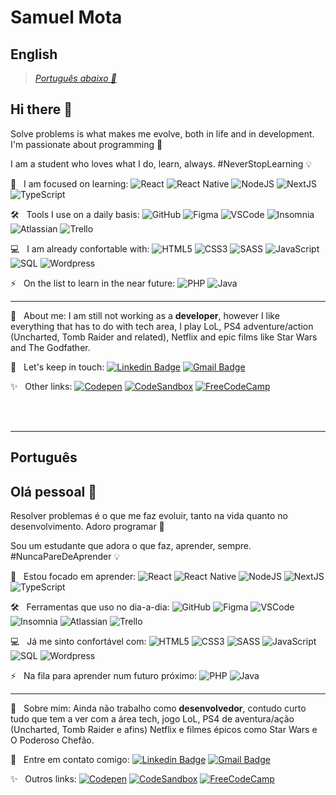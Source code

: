 # Samuel Mota

## English
> [*Português abaixo 🔽*](#português)
 
## Hi there 👋

Solve problems is what makes me evolve, both in life and in development. I'm passionate about programming 💛

I am a student who loves what I do, learn, always. #NeverStopLearning 💡

🌱 &nbsp; I am focused on learning:
![React](https://img.shields.io/badge/-React-61DAFB?style=flat&logo=react&logoColor=000)
![React Native](https://img.shields.io/badge/-React--Native-0088CC?style=flat&logo=react&logoColor=fff)
![NodeJS](https://img.shields.io/badge/-NodeJS-339933?style=flat&logo=node.js&logoColor=fff)
![NextJS](https://img.shields.io/badge/-NextJS-000000?style=flat&logo=next.js&logoColor=fff)
![TypeScript](https://img.shields.io/badge/-Typescript-3178C6?style=flat&logo=typescript&logoColor=fff)

🛠️ &nbsp; Tools I use on a daily basis:
![GitHub](https://img.shields.io/badge/-GitHub-181717?style=flat&logo=GitHub&logoColor=fff)
![Figma](https://img.shields.io/badge/-Figma-F24E1E?style=flat&logo=Figma&logoColor=fff)
![VSCode](https://img.shields.io/badge/-VSCode-007acc?style=flat&logo=visual-studio-code&logoColor=fff)
![Insomnia](https://img.shields.io/badge/-Insomnia-5840be?style=flat&logo=insomnia&logoColor=fff)
![Atlassian](https://img.shields.io/badge/-Atlassian-0052CC?style=flat&logo=atlassian&logoColor=fff)
![Trello](https://img.shields.io/badge/-Trello-0079BF?style=flat&logo=trello&logoColor=fff)

💻 &nbsp; I am already confortable with:
![HTML5](https://img.shields.io/badge/-HTML5-E34F26?style=flat&logo=html5&logoColor=fff)
![CSS3](https://img.shields.io/badge/-CSS3-1572B6?style=flat&logo=css3&logoColor=fff)
![SASS](https://img.shields.io/badge/-Sass-CC6699?style=flat&logo=sass&logoColor=fff)
![JavaScript](https://img.shields.io/badge/-JavaScript-F7DF1E?style=flat&logo=javascript&logoColor=000)
![SQL](https://img.shields.io/badge/-SQL-4479A1?style=flat&logo=mysql&logoColor=fff)
![Wordpress](https://img.shields.io/badge/-Wordpress-21759B?style=flat&logo=wordpress&logoColor=fff)

⚡ &nbsp; On the list to learn in the near future:
![PHP](https://img.shields.io/badge/-PHP-777BB4?style=flat&logo=php&logoColor=fff)
![Java](https://img.shields.io/badge/-Java-007396?style=flat&logo=java&logoColor=fff)

---

🚀 &nbsp; About me: I am still not working as a **developer**, however I like everything that has to do with tech area, I play LoL, PS4 adventure/action (Uncharted, Tomb Raider and related), Netflix and epic films like Star Wars and The Godfather.

📧 &nbsp; Let's keep in touch: 
[![Linkedin Badge](https://img.shields.io/badge/-Samuel--Mota-blue?style=flat-square&logo=Linkedin&logoColor=white&link=https://www.linkedin.com/in/samuel-mota/)](https://www.linkedin.com/in/samuel-mota/) 
[![Gmail Badge](https://img.shields.io/badge/-smagnun@gmail.com-c14438?style=flat-square&logo=Gmail&logoColor=white&link=mailto:smagnun@gmail.com)](mailto:smagnun@gmail.com)

✨ &nbsp; Other links: 
[![Codepen](https://img.shields.io/badge/-Codepen-black?style=flat&logo=codepen&logoColor=fff&link=https://codepen.io/samuel-mota)](https://codepen.io/samuel-mota)
[![CodeSandbox](https://img.shields.io/badge/-CodeSandBox-000?style=flat&logo=codesandbox&logoColor=fff&link=https://codesandbox.io/u/samuel-mota)](https://codesandbox.io/u/samuel-mota)
[![FreeCodeCamp](https://img.shields.io/badge/-FreeCodeCamp-000?style=flat&logo=freecodecamp&logoColor=fff&https://www.freecodecamp.org/samuelmota)](https://www.freecodecamp.org/samuelmota)

<br>
<br>

---

## Português

## Olá pessoal 👋

Resolver problemas é o que me faz evoluir, tanto na vida quanto no desenvolvimento. Adoro programar 💛

Sou um estudante que adora o que faz, aprender, sempre. #NuncaPareDeAprender 💡
 
🌱 &nbsp; Estou focado em aprender:
![React](https://img.shields.io/badge/-React-61DAFB?style=flat&logo=react&logoColor=000)
![React Native](https://img.shields.io/badge/-React--Native-0088CC?style=flat&logo=react&logoColor=fff)
![NodeJS](https://img.shields.io/badge/-NodeJS-339933?style=flat&logo=node.js&logoColor=fff)
![NextJS](https://img.shields.io/badge/-NextJS-000000?style=flat&logo=next.js&logoColor=fff)
![TypeScript](https://img.shields.io/badge/-Typescript-3178C6?style=flat&logo=typescript&logoColor=fff)

🛠️ &nbsp; Ferramentas que uso no dia-a-dia:
![GitHub](https://img.shields.io/badge/-GitHub-181717?style=flat&logo=GitHub&logoColor=fff)
![Figma](https://img.shields.io/badge/-Figma-F24E1E?style=flat&logo=Figma&logoColor=fff)
![VSCode](https://img.shields.io/badge/-VSCode-007acc?style=flat&logo=visual-studio-code&logoColor=fff)
![Insomnia](https://img.shields.io/badge/-Insomnia-5840be?style=flat&logo=insomnia&logoColor=fff)
![Atlassian](https://img.shields.io/badge/-Atlassian-0052CC?style=flat&logo=atlassian&logoColor=fff)
![Trello](https://img.shields.io/badge/-Trello-0079BF?style=flat&logo=trello&logoColor=fff)

💻 &nbsp; Já me sinto confortável com:
![HTML5](https://img.shields.io/badge/-HTML5-E34F26?style=flat&logo=html5&logoColor=fff)
![CSS3](https://img.shields.io/badge/-CSS3-1572B6?style=flat&logo=css3&logoColor=fff)
![SASS](https://img.shields.io/badge/-Sass-CC6699?style=flat&logo=sass&logoColor=fff)
![JavaScript](https://img.shields.io/badge/-JavaScript-F7DF1E?style=flat&logo=javascript&logoColor=000)
![SQL](https://img.shields.io/badge/-SQL-4479A1?style=flat&logo=mysql&logoColor=fff)
![Wordpress](https://img.shields.io/badge/-Wordpress-21759B?style=flat&logo=wordpress&logoColor=fff)

⚡ &nbsp; Na fila para aprender num futuro próximo:
![PHP](https://img.shields.io/badge/-PHP-777BB4?style=flat&logo=php&logoColor=fff)
![Java](https://img.shields.io/badge/-Java-007396?style=flat&logo=java&logoColor=fff)

---
 
🚀 &nbsp; Sobre mim: Ainda não trabalho como **desenvolvedor**, contudo curto tudo que tem a ver com a área tech, jogo LoL, PS4 de aventura/ação (Uncharted, Tomb Raider e afins) Netflix e filmes épicos como Star Wars e O Poderoso Chefão.
 
📧 &nbsp; Entre em contato comigo: 
[![Linkedin Badge](https://img.shields.io/badge/-Samuel--Mota-blue?style=flat-square&logo=Linkedin&logoColor=white&link=https://www.linkedin.com/in/samuel-mota/)](https://www.linkedin.com/in/samuel-mota/) 
[![Gmail Badge](https://img.shields.io/badge/-smagnun@gmail.com-c14438?style=flat-square&logo=Gmail&logoColor=white&link=mailto:smagnun@gmail.com)](mailto:smagnun@gmail.com)

✨ &nbsp; Outros links: 
[![Codepen](https://img.shields.io/badge/-Codepen-black?style=flat&logo=codepen&logoColor=fff&link=https://codepen.io/samuel-mota)](https://codepen.io/samuel-mota)
[![CodeSandbox](https://img.shields.io/badge/-CodeSandBox-000?style=flat&logo=codesandbox&logoColor=fff&link=https://codesandbox.io/u/samuel-mota)](https://codesandbox.io/u/samuel-mota)
[![FreeCodeCamp](https://img.shields.io/badge/-FreeCodeCamp-000?style=flat&logo=freecodecamp&logoColor=fff&https://www.freecodecamp.org/samuelmota)](https://www.freecodecamp.org/samuelmota)



<!--
**samuel-mota/samuel-mota** is a ✨ _special_ ✨ repository because its `README.md` (this file) appears on your GitHub profile.

Here are some ideas to get you started:

- 🔭 I’m currently working on ...
- 🌱 I’m currently learning ...
- 👯 I’m looking to collaborate on ...
- 🤔 I’m looking for help with ...
- 💬 Ask me about ...
- 📫 How to reach me: ...
- 😄 Pronouns: ...
- ⚡ Fun fact: ...
-->

